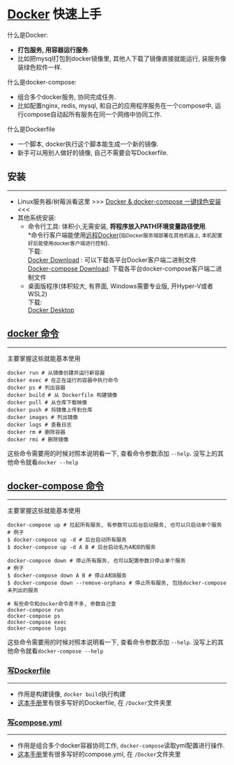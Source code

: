 # [Docker](https://docs.docker.com/) 快速上手

什么是Docker:
  * **打包服务, 用容器运行服务**.
  * 比如把mysql打包到docker镜像里, 其他人下载了镜像直接就能运行, 装服务像装绿色软件一样.

什么是docker-compose:
  * 组合多个docker服务, 协同完成任务.
  * 比如配置nginx, redis, mysql, 和自己的应用程序服务在一个compose中, 运行compose自动起所有服务在同一个网络中协同工作.

什么是Dockerfile
  * 一个脚本, docker执行这个脚本能生成一个新的镜像.
  * 新手可以用别人做好的镜像, 自己不需要会写Dockerfile.

## 安装
---
* Linux服务器/树莓派看这里 >>> [Docker & docker-compose 一键绿色安装](./README.md) <<<
* 其他系统安装:
  - 命令行工具: 体积小,无需安装, **将程序放入PATH环境变量路径使用**.<br>
    *命令行客户端能使用[远程Docker](../../Ops/远程Docker.md)(<small>指Docker服务端部署在其他机器上, 本机配置好后能使用docker客户端进行控制</small>).<br>
    下载:<br>
    [Docker Download](https://download.docker.com/) : 可以下载各平台Docker客户端二进制文件<br>
    [Docker-compose Download](https://github.com/docker/compose/releases/latest): 下载各平台docker-compose客户端二进制文件<br>
  - 桌面版程序(体积较大, 有界面, Windows需要专业版, 开Hyper-V或者WSL2)<br>
    下载:<br>
    [Docker Desktop](https://www.docker.com/products/docker-desktop/)

## [docker 命令](https://docs.docker.com/engine/reference/commandline/cli/)
---
主要掌握这些就能基本使用
```shell
docker run # 从镜像创建并运行新容器
docker exec # 在正在运行的容器中执行命令
docker ps # 列出容器
docker build # 从 Dockerfile 构建镜像
docker pull # 从仓库下载映像
docker push # 将镜像上传到仓库
docker images # 列出镜像
docker logs # 查看日志
docker rm # 删除容器
docker rmi # 删除镜像
```
这些命令需要用的时候对照本说明看一下, 查看命令参数添加 ```--help```. 没写上的其他命令就看```docker --help```

## [docker-compose 命令](https://docs.docker.com/compose/reference/)
---
主要掌握这些就能基本使用
```shell
docker-compose up # 拉起所有服务, 有参数可以后台启动服务, 也可以只启动单个服务
# 例子
$ docker-compose up -d # 后台启动所有服务
$ docker-compose up -d A B # 后台启动名为A和B的服务

docker-compose down # 停止所有服务, 也可以配置参数只停止单个服务
# 例子
$ docker-compose down A B # 停止A和B服务
$ docker-compose down --remove-orphans # 停止所有服务, 包括docker-compose未列出的服务

# 有些命令和docker命令差不多, 参数自己查
docker-compose run
docker-compose ps
docker-compose exec
docker-compose logs
```
这些命令需要用的时候对照本说明看一下, 查看命令参数添加 ```--help```. 没写上的其他命令就看```docker-compose --help```

### [写Dockerfile](https://docs.docker.com/engine/reference/builder/)
---
* 作用是构建镜像, ```docker build```执行构建
* [这本手册](../../README.md)里有很多写好的Dockerfile, 在 ```/Docker```文件夹里

### [写compose.yml](https://docs.docker.com/compose/compose-file/)
---
* 作用是组合多个docker容器协同工作, ```docker-compose```读取yml配置进行操作.
* [这本手册](../../README.md)里有很多写好的compose.yml, 在 ```/Docker```文件夹里